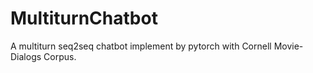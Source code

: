 # MultiturnChatbot
 A multiturn seq2seq chatbot implement by pytorch with Cornell Movie-Dialogs Corpus.
